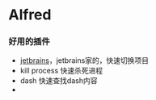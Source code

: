 # Alfred
### 好用的插件

- [jetbrains](https://www.alfredforum.com/topic/76-jetbrains-workflow/)，jetbrains家的，快速切换项目
- kill process 快速杀死进程
- dash 快速查找dash内容
- 

